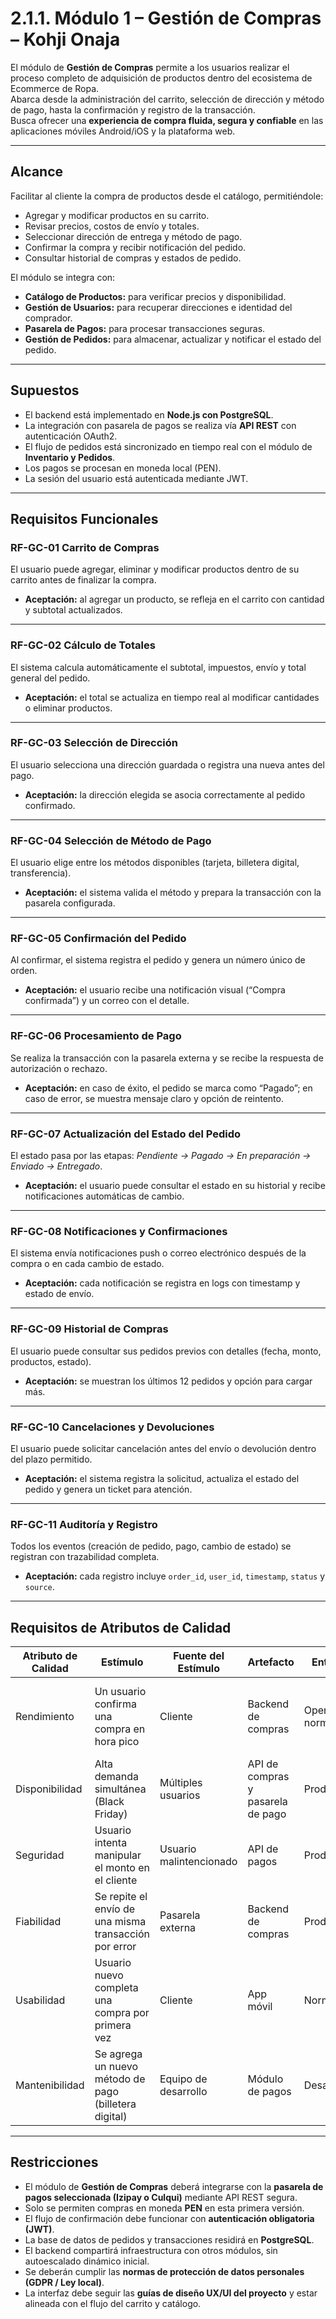 # 2.1.1. Módulo 1 – Gestión de Compras – Kohji Onaja

El módulo de **Gestión de Compras** permite a los usuarios realizar el proceso completo de adquisición de productos dentro del ecosistema de Ecommerce de Ropa.  
Abarca desde la administración del carrito, selección de dirección y método de pago, hasta la confirmación y registro de la transacción.  
Busca ofrecer una **experiencia de compra fluida, segura y confiable** en las aplicaciones móviles Android/iOS y la plataforma web.

---

## Alcance
Facilitar al cliente la compra de productos desde el catálogo, permitiéndole:
- Agregar y modificar productos en su carrito.  
- Revisar precios, costos de envío y totales.  
- Seleccionar dirección de entrega y método de pago.  
- Confirmar la compra y recibir notificación del pedido.  
- Consultar historial de compras y estados de pedido.  

El módulo se integra con:
- **Catálogo de Productos:** para verificar precios y disponibilidad.  
- **Gestión de Usuarios:** para recuperar direcciones e identidad del comprador.  
- **Pasarela de Pagos:** para procesar transacciones seguras.  
- **Gestión de Pedidos:** para almacenar, actualizar y notificar el estado del pedido.

---

## Supuestos
- El backend está implementado en **Node.js con PostgreSQL**.  
- La integración con pasarela de pagos se realiza vía **API REST** con autenticación OAuth2.  
- El flujo de pedidos está sincronizado en tiempo real con el módulo de **Inventario y Pedidos**.  
- Los pagos se procesan en moneda local (PEN).  
- La sesión del usuario está autenticada mediante JWT.

---

## Requisitos Funcionales

### RF-GC-01 Carrito de Compras
El usuario puede agregar, eliminar y modificar productos dentro de su carrito antes de finalizar la compra.  
- **Aceptación:** al agregar un producto, se refleja en el carrito con cantidad y subtotal actualizados.

---

### RF-GC-02 Cálculo de Totales
El sistema calcula automáticamente el subtotal, impuestos, envío y total general del pedido.  
- **Aceptación:** el total se actualiza en tiempo real al modificar cantidades o eliminar productos.

---

### RF-GC-03 Selección de Dirección
El usuario selecciona una dirección guardada o registra una nueva antes del pago.  
- **Aceptación:** la dirección elegida se asocia correctamente al pedido confirmado.

---

### RF-GC-04 Selección de Método de Pago
El usuario elige entre los métodos disponibles (tarjeta, billetera digital, transferencia).  
- **Aceptación:** el sistema valida el método y prepara la transacción con la pasarela configurada.

---

### RF-GC-05 Confirmación del Pedido
Al confirmar, el sistema registra el pedido y genera un número único de orden.  
- **Aceptación:** el usuario recibe una notificación visual (“Compra confirmada”) y un correo con el detalle.

---

### RF-GC-06 Procesamiento de Pago
Se realiza la transacción con la pasarela externa y se recibe la respuesta de autorización o rechazo.  
- **Aceptación:** en caso de éxito, el pedido se marca como “Pagado”; en caso de error, se muestra mensaje claro y opción de reintento.

---

### RF-GC-07 Actualización del Estado del Pedido
El estado pasa por las etapas: *Pendiente → Pagado → En preparación → Enviado → Entregado*.  
- **Aceptación:** el usuario puede consultar el estado en su historial y recibe notificaciones automáticas de cambio.

---

### RF-GC-08 Notificaciones y Confirmaciones
El sistema envía notificaciones push o correo electrónico después de la compra o en cada cambio de estado.  
- **Aceptación:** cada notificación se registra en logs con timestamp y estado de envío.

---

### RF-GC-09 Historial de Compras
El usuario puede consultar sus pedidos previos con detalles (fecha, monto, productos, estado).  
- **Aceptación:** se muestran los últimos 12 pedidos y opción para cargar más.

---

### RF-GC-10 Cancelaciones y Devoluciones
El usuario puede solicitar cancelación antes del envío o devolución dentro del plazo permitido.  
- **Aceptación:** el sistema registra la solicitud, actualiza el estado del pedido y genera un ticket para atención.

---

### RF-GC-11 Auditoría y Registro
Todos los eventos (creación de pedido, pago, cambio de estado) se registran con trazabilidad completa.  
- **Aceptación:** cada registro incluye `order_id`, `user_id`, `timestamp`, `status` y `source`.

---

## Requisitos de Atributos de Calidad

| Atributo de Calidad | Estímulo | Fuente del Estímulo | Artefacto | Entorno | Respuesta | Medida de Respuesta |
|----------------------|----------|----------------------|------------|---------|-----------|----------------------|
| Rendimiento | Un usuario confirma una compra en hora pico | Cliente | Backend de compras | Operación normal | El sistema procesa la transacción completa sin demoras perceptibles | Tiempo de respuesta < 3 s |
| Disponibilidad | Alta demanda simultánea (Black Friday) | Múltiples usuarios | API de compras y pasarela de pago | Producción | El sistema mantiene funcionamiento estable sin caídas | Uptime ≥ 99.9% mensual |
| Seguridad | Usuario intenta manipular el monto en el cliente | Usuario malintencionado | API de pagos | Producción | El sistema valida montos y rechaza inconsistencias | 100% de transacciones fraudulentas detectadas |
| Fiabilidad | Se repite el envío de una misma transacción por error | Pasarela externa | Backend de compras | Producción | El sistema evita duplicar registros (idempotencia) | 0 compras duplicadas |
| Usabilidad | Usuario nuevo completa una compra por primera vez | Cliente | App móvil | Normal | El flujo de compra resulta claro, guiado y finalizable sin ayuda | Tasa de finalización ≥ 90% |
| Mantenibilidad | Se agrega un nuevo método de pago (billetera digital) | Equipo de desarrollo | Módulo de pagos | Desarrollo | La nueva integración se agrega sin afectar funcionalidades existentes | Tiempo de despliegue < 4 h |

---

## Restricciones
- El módulo de **Gestión de Compras** deberá integrarse con la **pasarela de pagos seleccionada (Izipay o Culqui)** mediante API REST segura.  
- Solo se permiten compras en moneda **PEN** en esta primera versión.  
- El flujo de confirmación debe funcionar con **autenticación obligatoria (JWT)**.  
- La base de datos de pedidos y transacciones residirá en **PostgreSQL**.  
- El backend compartirá infraestructura con otros módulos, sin autoescalado dinámico inicial.  
- Se deberán cumplir las **normas de protección de datos personales (GDPR / Ley local)**.  
- La interfaz debe seguir las **guías de diseño UX/UI del proyecto** y estar alineada con el flujo del carrito y catálogo.
